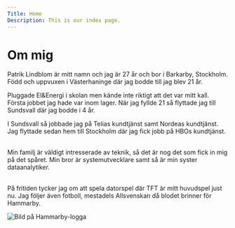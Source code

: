 ```yaml
---
Title: Home
Description: This is our index page.
---
```


Om mig
==========================

Patrik Lindblom är mitt namn och jag är 27 år och bor i Barkarby, Stockholm. Född och uppvuxen i Västerhaninge där jag bodde till jag blev 21 år.<br>

Pluggade El&Energi i skolan men kände inte riktigt att det var mitt kall. Första jobbet jag hade var inom lager. När jag fyllde 21 så flyttade jag till Sundsvall där jag bodde i 4 år.<br> 

I Sundsvall så jobbade jag på Telias kundtjänst samt Nordeas kundtjänst. Jag flyttade sedan hem till Stockholm där jag fick jobb på HBOs kundtjänst. <br>

<br>Min familj är väldigt intresserade av teknik, så det är nog det som fick in mig på det spåret. Min bror är systemutvecklare samt så är min syster dataanalytiker.<br>

<br>På fritiden tycker jag om att spela datorspel där TFT är mitt huvudspel just nu. Jag följer även fotboll, mestadels Allsvenskan då blodet brinner för Hammarby.

![Bild på Hammarby-logga](%base_url%/image/hammarby.png)
